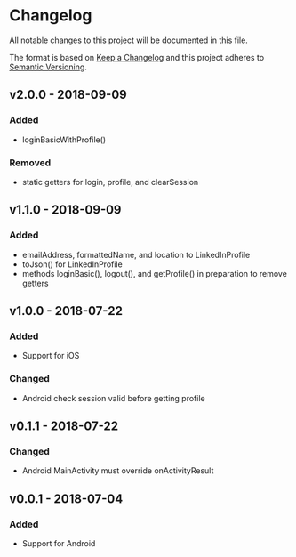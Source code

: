 # Changelog
All notable changes to this project will be documented in this file.

The format is based on [Keep a Changelog](https://keepachangelog.com/en/1.0.0/)
and this project adheres to [Semantic Versioning](https://semver.org/spec/v2.0.0.html).

## v2.0.0 - 2018-09-09
### Added
- loginBasicWithProfile()

### Removed
- static getters for login, profile, and clearSession

## v1.1.0 - 2018-09-09
### Added
- emailAddress, formattedName, and location to LinkedInProfile
- toJson() for LinkedInProfile
- methods loginBasic(), logout(), and getProfile() in preparation to remove getters

## v1.0.0 - 2018-07-22
### Added
- Support for iOS

### Changed
- Android check session valid before getting profile

## v0.1.1 - 2018-07-22
### Changed
- Android MainActivity must override onActivityResult

## v0.0.1 - 2018-07-04
### Added
- Support for Android
